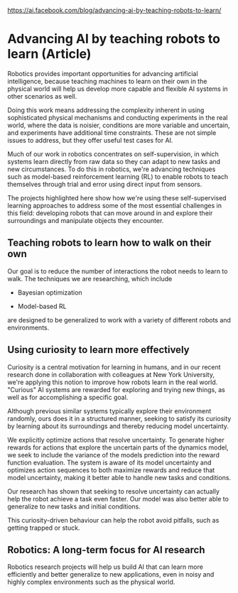 https://ai.facebook.com/blog/advancing-ai-by-teaching-robots-to-learn/

# Advancing AI by teaching robots to learn (Article) #

Robotics provides important opportunities for advancing artificial intelligence, because teaching machines to learn on their own in the physical world will help us develop more capable and flexible AI systems in other scenarios as well.

Doing this work means addressing the complexity inherent in using sophisticated physical mechanisms and conducting experiments in the real world, where the data is noisier, conditions are more variable and uncertain, and experiments have additional time constraints. These are not simple issues to address, but they offer useful test cases for AI.

Much of our work in robotics concentrates on self-supervision, in which systems learn directly from raw data so they can adapt to new tasks and new circumstances. To do this in robotics, we're advancing techniques such as model-based reinforcement learning (RL) to enable robots to teach themselves through trial and error using direct input from sensors.

The projects highlighted here show how we're using these self-supervised learning approaches to address some of the most essential challenges in this field: developing robots that can move around in and explore their surroundings and manipulate objects they encounter.

## Teaching robots to learn how to walk on their own ##

Our goal is to reduce the number of interactions the robot needs to learn to walk. The techniques we are researching, which include

- Bayesian optimization

- Model-based RL

are designed to be generalized to work with a variety of different robots and environments.

## Using curiosity to learn more effectively ##

Curiosity is a central motivation for learning in humans, and in our recent research done in collaboration with colleagues at New York University, we're applying this notion to improve how robots learn in the real world. "Curious" AI systems are rewarded for exploring and trying new things, as well as for accomplishing a specific goal.

Although previous similar systems typically explore their environment randomly, ours does it in a structured manner, seeking to satisfy its curiosity by learning about its surroundings and thereby reducing model uncertainty.

We explicitly optimize actions that resolve uncertainty. To generate higher rewards for actions that explore the uncertain parts of the dynamics model, we seek to include the variance of the models prediction into the reward function evaluation. The system is aware of its model uncertainty and optimizes action sequences to both maximize rewards and reduce that model uncertainty, making it better able to handle new tasks and conditions.

Our research has shown that seeking to resolve uncertainty can actually help the robot achieve a task even faster. Our model was also better able to generalize to new tasks and initial conditions.

This curiosity-driven behaviour can help the robot avoid pitfalls, such as getting trapped or stuck.

## Robotics: A long-term focus for AI research ##

Robotics research projects will help us build AI that can learn more efficiently and better generalize to new applications, even in noisy and highly complex environments such as the physical world.